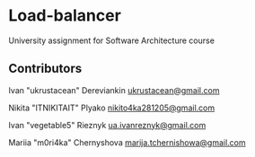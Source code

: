 # Load-balancer

University assignment for Software Architecture course

## Contributors

Ivan "ukrustacean" Dereviankin <ukrustacean@gmail.com>

Nikita "ITNIKITAIT" Plyako <nikito4ka281205@gmail.com>

Ivan "vegetable5" Rieznyk <ua.ivanreznyk@gmail.com>

Mariia "m0ri4ka" Chernyshova <marija.tchernishowa@gmail.com>
